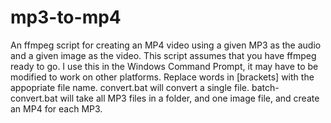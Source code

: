 # mp3-to-mp4
An ffmpeg script for creating an MP4 video using a given MP3 as the audio and a given image as the video.
This script assumes that you have ffmpeg ready to go. I use this in the Windows Command Prompt, it may have to be modified to work on other platforms.
Replace words in [brackets] with the appopriate file name.
convert.bat will convert a single file.
batch-convert.bat will take all MP3 files in a folder, and one image file, and create an MP4 for each MP3.
